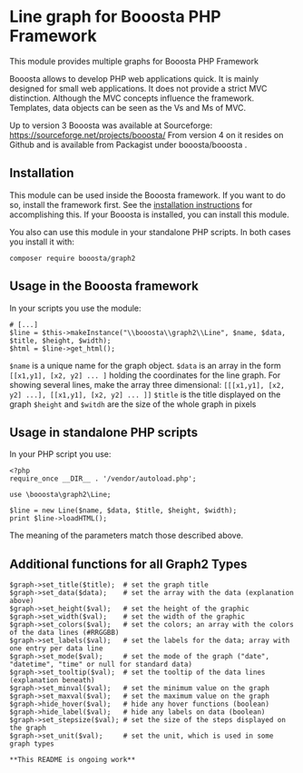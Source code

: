 # Line graph for Booosta PHP Framework

This module provides multiple graphs for Booosta PHP Framework

Booosta allows to develop PHP web applications quick. It is mainly designed for small web applications.
It does not provide a strict MVC distinction. Although the MVC concepts influence the framework. Templates,
data objects can be seen as the Vs and Ms of MVC.

Up to version 3 Booosta was available at Sourceforge: https://sourceforge.net/projects/booosta/ From version
4 on it resides on Github and is available from Packagist under booosta/booosta .

## Installation

This module can be used inside the Booosta framework. If you want to do so, install the framework first. See the
[installation instructions](https://github.com/buzanits/booosta-installer) for accomplishing this. If your
Booosta is installed, you can install this module.

You also can use this module in your standalone PHP scripts. In both cases you install it with:

```
composer require booosta/graph2
```

## Usage in the Booosta framework

In your scripts you use the module:

```
# [...]
$line = $this->makeInstance("\\booosta\\graph2\\Line", $name, $data, $title, $height, $width);
$html = $line->get_html();
```
`$name` is a unique name for the graph object. 
`$data` is an array in the form `[[x1,y1], [x2, y2] ... ]` holding the coordinates for the line graph. For
showing several lines, make the array three dimensional: `[[[x1,y1], [x2, y2] ...], [[x1,y1], [x2, y2] ... ]]`
`$title` is the title displayed on the graph
`$height` and `$witdh` are the size of the whole graph in pixels

## Usage in standalone PHP scripts

In your PHP script you use:

```
<?php
require_once __DIR__ . '/vendor/autoload.php';

use \booosta\graph2\Line;

$line = new Line($name, $data, $title, $height, $width);
print $line->loadHTML();
```
The meaning of the parameters match those described above.

## Additional functions for all Graph2 Types

```
$graph->set_title($title);  # set the graph title
$graph->set_data($data);    # set the array with the data (explanation above)
$graph->set_height($val);   # set the height of the graphic
$graph->set_width($val);    # set the width of the graphic
$graph->set_colors($val);   # set the colors; an array with the colors of the data lines (#RRGGBB)
$graph->set_labels($val);   # set the labels for the data; array with one entry per data line
$graph->set_mode($val);     # set the mode of the graph ("date", "datetime", "time" or null for standard data)
$graph->set_tooltip($val);  # set the tooltip of the data lines (explanation beneath)
$graph->set_minval($val);   # set the minimum value on the graph
$graph->set_maxval($val);   # set the maximum value on the graph
$graph->hide_hover($val);   # hide any hover functions (boolean)
$graph->hide_label($val);   # hide any labels on data (boolean)
$graph->set_stepsize($val); # set the size of the steps displayed on the graph
$graph->set_unit($val);     # set the unit, which is used in some graph types

**This README is ongoing work**
